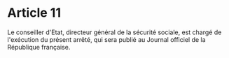 # Article 11

Le conseiller d'Etat, directeur général de la sécurité sociale, est chargé de l'exécution du présent arrêté, qui sera publié au Journal officiel de la République française.
